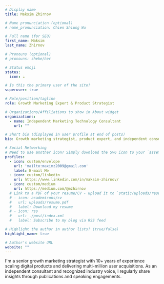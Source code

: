 ```yaml
---
# Display name
title: Maksim Zhirnov

# Name pronunciation (optional)
# name_pronunciation: Chien Shiung Wu

# Full name (for SEO)
first_name: Maksim
last_name: Zhirnov

# Pronouns (optional)
# pronouns: shehe/her

# Status emoji
status:
  icon: ☕️

# Is this the primary user of the site?
superuser: true

# Role/position/tagline
role: Growth Marketing Expert & Product Strategist

# Organizations/Affiliations to show in About widget
organizations:
  - name: Independent Marketing Technology Consultant
    url: ""

# Short bio (displayed in user profile at end of posts)
bio: Growth marketing strategist, product expert, and independent consultant specializing in scalable user acquisition and data-driven optimization.

# Social Networking
# Need to use another icon? Simply download the SVG icon to your `assets/media/icons/` folder.
profiles:
  - icon: custom/envelope
    url: 'mailto:maximz2009@gmail.com'
    label: E-mail Me
  - icon: custom/linkedin
    url: https://www.linkedin.com/in/maksim-zhirnov/
  - icon: custom/medium
    url: https://medium.com/@mzhirnov
  # Link to a PDF of your resume/CV - upload it to `static/uploads/resume.pdf`
  # - icon: academicons/cv
  #   url: uploads/resume.pdf
  #   label: Download my resume
  # - icon: rss
  #   url: ./post/index.xml
  #   label: Subscribe to my blog via RSS feed

# Highlight the author in author lists? (true/false)
highlight_name: true

# Author's website URL
website: ""
---
```


I'm a senior growth marketing strategist with 10+ years of experience scaling digital products and delivering multi-million user acquisitions. As an independent consultant and recognized industry voice, I regularly share insights through publications and speaking engagements.